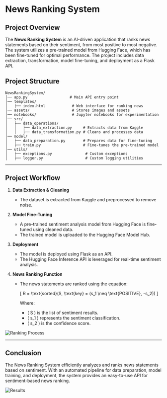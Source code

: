 # News Ranking System

## Project Overview
The **News Ranking System** is an AI-driven application that ranks news statements based on their sentiment, from most positive to most negative. The system utilizes a pre-trained model from Hugging Face, which has been fine-tuned for optimal performance. The project includes data extraction, transformation, model fine-tuning, and deployment as a Flask API.

## Project Structure
```
NewsRankingSystem/
│── app.py                   # Main API entry point
│── templates/
│   ├── index.html            # Web interface for ranking news
│── assets/                   # Stores images and assets
│── notebooks/                # Jupyter notebooks for experimentation
│── src/
│   ├── data_operations/
│   │   ├── data_extraction.py     # Extracts data from Kaggle
│   │   ├── data_transformation.py # Cleans and processes data
│── model/
│   ├── data_preparation.py        # Prepares data for fine-tuning
│   ├── train.py                   # Fine-tunes the pre-trained model
│── utils/
│   ├── exceptions.py               # Custom exceptions
│   ├── logger.py                   # Custom logging utilities
```

---

## Project Workflow

1. **Data Extraction & Cleaning**
   - The dataset is extracted from Kaggle and preprocessed to remove noise.
   
2. **Model Fine-Tuning**
   - A pre-trained sentiment analysis model from Hugging Face is fine-tuned using cleaned data.
   - The trained model is uploaded to the Hugging Face Model Hub.
   
3. **Deployment**
   - The model is deployed using Flask as an API.
   - The Hugging Face Inference API is leveraged for real-time sentiment analysis.
   
4. **News Ranking Function**
   - The news statements are ranked using the equation:
     
     \[ R = \text{sorted}(S, \text{key} = (s_1 \neq \text{POSITIVE}, -s_2)) \]
     
     Where:
     - \( S \) is the list of sentiment results.
     - \( s_1 \) represents the sentiment classification.
     - \( s_2 \) is the confidence score.

![Ranking Process](assets/ranking_process.png)

---

## Conclusion
The News Ranking System efficiently analyzes and ranks news statements based on sentiment. With an automated pipeline for data preparation, model training, and deployment, the system provides an easy-to-use API for sentiment-based news ranking.

![Results](assets/results.png)

